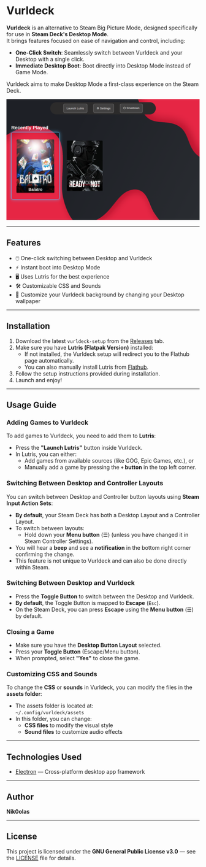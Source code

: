 # Vurldeck

**Vurldeck** is an alternative to Steam Big Picture Mode, designed specifically for use in **Steam Deck's Desktop Mode**.  
It brings features focused on ease of navigation and control, including:

- **One-Click Switch**: Seamlessly switch between Vurldeck and your Desktop with a single click.
- **Immediate Desktop Boot**: Boot directly into Desktop Mode instead of Game Mode.

Vurldeck aims to make Desktop Mode a first-class experience on the Steam Deck.

![Vurldeck Screenshot](https://github.com/Nik0olas/vurldeck/blob/b654ec69c17560f3812a9d96a0838c3685f3f834/screenshot/1.png)

---

## Features
- 🖱️ One-click switching between Desktop and Vurldeck
- ⚡ Instant boot into Desktop Mode
- 🖥️ Uses Lutris for the best experience
- 🛠️ Customizable CSS and Sounds
- 🌺 Customize your Vurldeck background by changing your Desktop wallpaper

---

## Installation

1. Download the latest `vurldeck-setup` from the [Releases](https://github.com/Nik0olas/vurldeck/releases) tab.
2. Make sure you have **Lutris (Flatpak Version)** installed:
   - If not installed, the Vurldeck setup will redirect you to the Flathub page automatically.
   - You can also manually install Lutris from [Flathub](https://flathub.org/apps/net.lutris.Lutris).
3. Follow the setup instructions provided during installation.
4. Launch and enjoy!

---

## Usage Guide

### Adding Games to Vurldeck
To add games to Vurldeck, you need to add them to **Lutris**:
- Press the **"Launch Lutris"** button inside Vurldeck.
- In Lutris, you can either:
  - Add games from available sources (like GOG, Epic Games, etc.), or
  - Manually add a game by pressing the **`+` button** in the top left corner.

### Switching Between Desktop and Controller Layouts
You can switch between Desktop and Controller button layouts using **Steam Input Action Sets**:
- **By default**, your Steam Deck has both a Desktop Layout and a Controller Layout.
- To switch between layouts:
  - Hold down your **Menu button** (☰) (unless you have changed it in Steam Controller Settings).
- You will hear a **beep** and see a **notification** in the bottom right corner confirming the change.
- This feature is not unique to Vurldeck and can also be done directly within Steam.

### Switching Between Desktop and Vurldeck
- Press the **Toggle Button** to switch between the Desktop and Vurldeck.
- **By default**, the Toggle Button is mapped to **Escape** (`Esc`).
- On the Steam Deck, you can press **Escape** using the **Menu button** (☰) by default.

### Closing a Game
- Make sure you have the **Desktop Button Layout** selected.
- Press your **Toggle Button** (Escape/Menu button).
- When prompted, select **"Yes"** to close the game.

### Customizing CSS and Sounds
To change the **CSS** or **sounds** in Vurldeck, you can modify the files in the **assets folder**:
- The assets folder is located at:  
  `~/.config/vurldeck/assets`
- In this folder, you can change:
  - **CSS files** to modify the visual style
  - **Sound files** to customize audio effects

---

## Technologies Used
- [Electron](https://www.electronjs.org/) — Cross-platform desktop app framework

---

## Author
**Nik0olas**

---

## License
This project is licensed under the **GNU General Public License v3.0** — see the [LICENSE](LICENSE) file for details.
